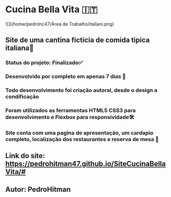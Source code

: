  # Cucina Bella Vita :it:

![](/home/pedrohc47/Área de Trabalho/italiani.png)

## Site de uma cantina fictícia de comida tipica italiana:tomato:

###  Status do projeto: Finalizado:white_check_mark:

 ### Desenvolvido por completo em apenas 7 dias :calendar:

### Todo desenvolvimento foi criação autoral, desde o design a condificação

### Foram utilizados as ferramentas  HTML5 CSS3 para desenvolvimento e Flexbox para responsividade:hammer_and_wrench:

### Site conta com uma pagina de apresentação, um cardapio completo, localização dos restaurantes e reserva de mesa :pizza:

## Link do site: https://pedrohitman47.github.io/SiteCucinaBellaVita/#

## Autor: PedroHitman





## 



 







